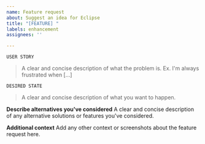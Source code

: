 ```yaml
---
name: Feature request
about: Suggest an idea for Eclipse
title: "[FEATURE] "
labels: enhancement
assignees: ''

---
```


```console
USER STORY
``` 
> A clear and concise description of what the problem is. Ex. I'm always frustrated when [...]

```console
DESIRED STATE
``` 
> A clear and concise description of what you want to happen.

**Describe alternatives you've considered**
A clear and concise description of any alternative solutions or features you've considered.

**Additional context**
Add any other context or screenshots about the feature request here.
